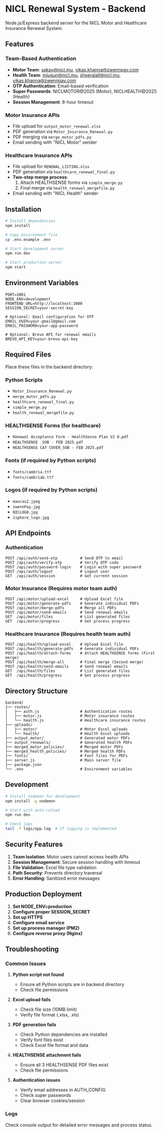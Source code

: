 # NICL Renewal System - Backend

Node.js/Express backend server for the NICL Motor and Healthcare Insurance Renewal System.

## Features

### Team-Based Authentication
- **Motor Team**: sakay@nicl.mu, vikas.khanna@zwennpay.com
- **Health Team**: mjugun@nicl.mu, sheeralall@nicl.mu, vikas.khanna@zwennpay.com
- **OTP Authentication**: Email-based verification
- **Super Passwords**: NICLMOTOR@2025 (Motor), NICLHEALTH@2025 (Health)
- **Session Management**: 8-hour timeout

### Motor Insurance APIs
- File upload for `output_motor_renewal.xlsx`
- PDF generation via `Motor_Insurance_Renewal.py`
- PDF merging via `merge_motor_pdfs.py`
- Email sending with "NICL Motor" sender

### Healthcare Insurance APIs
- File upload for `RENEWAL_LISTING.xlsx`
- PDF generation via `healthcare_renewal_final.py`
- **Two-step merge process**:
  1. Attach HEALTHSENSE forms via `simple_merge.py`
  2. Final merge via `health_renewal_mergefile.py`
- Email sending with "NICL Health" sender

## Installation

```bash
# Install dependencies
npm install

# Copy environment file
cp .env.example .env

# Start development server
npm run dev

# Start production server
npm start
```

## Environment Variables

```env
PORT=3001
NODE_ENV=development
FRONTEND_URL=http://localhost:3000
SESSION_SECRET=your-secret-key

# Optional: Email configuration for OTP
EMAIL_USER=your-gmail@gmail.com
EMAIL_PASSWORD=your-app-password

# Optional: Brevo API for renewal emails
BREVO_API_KEY=your-brevo-api-key
```

## Required Files

Place these files in the backend directory:

### Python Scripts
- `Motor_Insurance_Renewal.py`
- `merge_motor_pdfs.py`
- `healthcare_renewal_final.py`
- `simple_merge.py`
- `health_renewal_mergefile.py`

### HEALTHSENSE Forms (for healthcare)
- `Renewal Acceptance Form - HealthSense Plan V2 0.pdf`
- `HEALTHSENSE _SOB - FEB 2025.pdf`
- `HEALTHSENSE CAT COVER_SOB - FEB 2025.pdf`

### Fonts (if required by Python scripts)
- `fonts/cambria.ttf`
- `fonts/cambriab.ttf`

### Logos (if required by Python scripts)
- `maucas2.jpeg`
- `zwennPay.jpg`
- `NICLOGO.jpg`
- `isphere_logo.jpg`

## API Endpoints

### Authentication
```
POST /api/auth/send-otp          # Send OTP to email
POST /api/auth/verify-otp        # Verify OTP code
POST /api/auth/password-login    # Login with super password
POST /api/auth/logout            # Logout user
GET  /api/auth/session           # Get current session
```

### Motor Insurance (Requires motor team auth)
```
POST /api/motor/upload-excel     # Upload Excel file
POST /api/motor/generate-pdfs    # Generate individual PDFs
POST /api/motor/merge-pdfs       # Merge all PDFs
POST /api/motor/send-emails      # Send renewal emails
GET  /api/motor/files            # List generated files
GET  /api/motor/progress         # Get process progress
```

### Healthcare Insurance (Requires health team auth)
```
POST /api/health/upload-excel    # Upload Excel file
POST /api/health/generate-pdfs   # Generate individual PDFs
POST /api/health/attach-forms    # Attach HEALTHSENSE forms (First merge)
POST /api/health/merge-all       # Final merge (Second merge)
POST /api/health/send-emails     # Send renewal emails
GET  /api/health/files           # List generated files
GET  /api/health/progress        # Get process progress
```

## Directory Structure

```
backend/
├── routes/
│   ├── auth.js                  # Authentication routes
│   ├── motor.js                 # Motor insurance routes
│   └── health.js                # Healthcare insurance routes
├── uploads/
│   ├── motor/                   # Motor Excel uploads
│   └── health/                  # Health Excel uploads
├── output_motor/                # Generated motor PDFs
├── output_renewals/             # Generated health PDFs
├── merged_motor_policies/       # Merged motor PDFs
├── merged_health_policies/      # Merged health PDFs
├── fonts/                       # Font files for PDFs
├── server.js                    # Main server file
├── package.json
└── .env                         # Environment variables
```

## Development

```bash
# Install nodemon for development
npm install -g nodemon

# Start with auto-reload
npm run dev

# Check logs
tail -f logs/app.log  # If logging is implemented
```

## Security Features

1. **Team Isolation**: Motor users cannot access health APIs
2. **Session Management**: Secure session handling with timeout
3. **File Validation**: Excel file type validation
4. **Path Security**: Prevents directory traversal
5. **Error Handling**: Sanitized error messages

## Production Deployment

1. **Set NODE_ENV=production**
2. **Configure proper SESSION_SECRET**
3. **Set up HTTPS**
4. **Configure email service**
5. **Set up process manager (PM2)**
6. **Configure reverse proxy (Nginx)**

## Troubleshooting

### Common Issues

1. **Python script not found**
   - Ensure all Python scripts are in backend directory
   - Check file permissions

2. **Excel upload fails**
   - Check file size (10MB limit)
   - Verify file format (.xlsx, .xls)

3. **PDF generation fails**
   - Check Python dependencies are installed
   - Verify font files exist
   - Check Excel file format and data

4. **HEALTHSENSE attachment fails**
   - Ensure all 3 HEALTHSENSE PDF files exist
   - Check file permissions

5. **Authentication issues**
   - Verify email addresses in AUTH_CONFIG
   - Check super passwords
   - Clear browser cookies/session

### Logs

Check console output for detailed error messages and process status.
